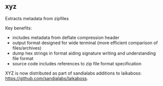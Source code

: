 ## xyz ##

Extracts metadata from zipfiles

Key benefits:
- includes metadata from deflate compression header
- output format designed for wide terminal (more efficient comparison of files/archives)
- dump hex strings in format aiding signature writing and understanding file format
- source code includes references to zip file format specification

XYZ is now distributed as part of sandialabs additions to laikaboss: https://github.com/sandialabs/laikaboss.
